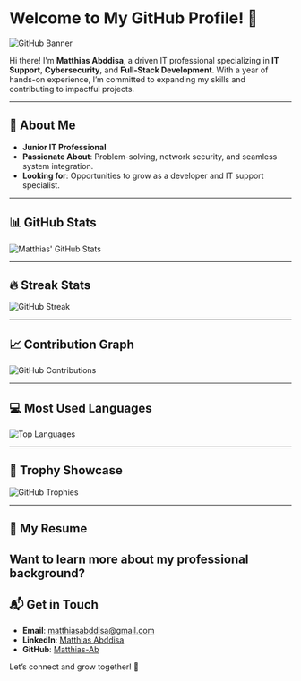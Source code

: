 # Welcome to My GitHub Profile! 👋

![GitHub Banner](https://yourbannerlink.com/banner.jpg)

Hi there! I'm **Matthias Abddisa**, a driven IT professional specializing in **IT Support**, **Cybersecurity**, and **Full-Stack Development**. With a year of hands-on experience, I’m committed to expanding my skills and contributing to impactful projects.

---

## 🌟 About Me

- **Junior IT Professional**  
- **Passionate About**: Problem-solving, network security, and seamless system integration.  
- **Looking for**: Opportunities to grow as a developer and IT support specialist.

---

## 📊 GitHub Stats

![Matthias' GitHub Stats](https://github-readme-stats.vercel.app/api?username=Matthias-Ab&show_icons=true&theme=highcontrast)

---

## 🔥 Streak Stats

![GitHub Streak](https://streak-stats.demolab.com?user=Matthias-Ab&theme=highcontrast&hide_border=true)

---

## 📈 Contribution Graph

![GitHub Contributions](https://github-readme-activity-graph.vercel.app/graph?username=Matthias-Ab&theme=github-dark&hide_border=true)

---

## 💻 Most Used Languages

![Top Languages](https://github-readme-stats.vercel.app/api/top-langs/?username=Matthias-Ab&layout=compact&theme=highcontrast)

---

## 🚀 Trophy Showcase

![GitHub Trophies](https://github-profile-trophy.vercel.app/?username=Matthias-Ab&theme=highcontrast&no-frame=true&no-bg=true&column=7)

---

## 📄 My Resume

Want to learn more about my professional background? 
---

## 📬 Get in Touch

- **Email**: [matthiasabddisa@gmail.com](mailto:matthiasabddisa@gmail.com)
- **LinkedIn**: [Matthias Abddisa](https://et.linkedin.com/in/matthias-abddisa-9163881a3)
- **GitHub**: [Matthias-Ab](https://github.com/Matthias-Ab)

Let’s connect and grow together! 🚀
